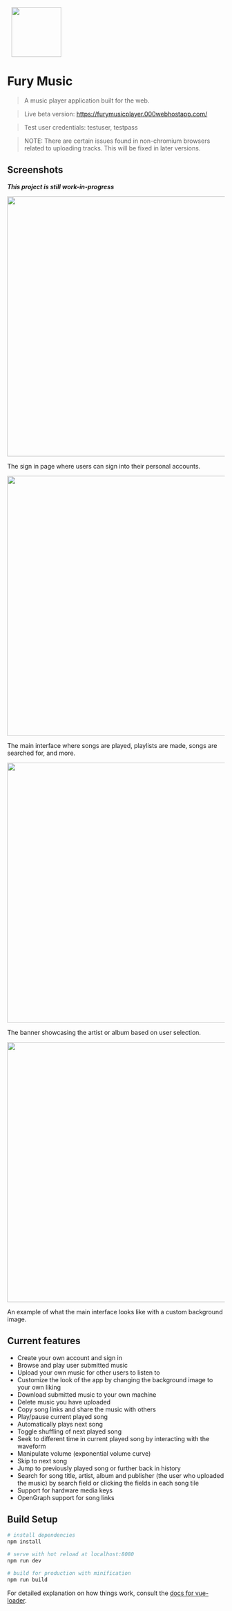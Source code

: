 <img src="https://user-images.githubusercontent.com/49065176/145634727-793e46fc-0cdd-4b18-b78f-c72859be1746.png" style="margin-left: 10px" width="115"> 

# Fury Music

> A music player application built for the web.

> Live beta version: https://furymusicplayer.000webhostapp.com/ 

> Test user credentials: testuser, testpass


> NOTE: There are certain issues found in non-chromium browsers related to uploading tracks. This will be fixed in later versions. 

## Screenshots

***This project is still work-in-progress***


  <img src="https://user-images.githubusercontent.com/49065176/143778448-633e9b0c-efe3-4c63-a83a-588552f1d3e7.png" width="600"> 

The sign in page where users can sign into their personal accounts. 

  <img src="https://user-images.githubusercontent.com/49065176/143778481-ad5f7298-03aa-4afb-ba4d-37c4d644e8d6.png" width="600">

The main interface where songs are played, playlists are made, songs are searched for, and more. 

  <img src="https://user-images.githubusercontent.com/49065176/143778202-2695d86a-a082-40de-a05b-c982445e678e.png" width="600">
  
The banner showcasing the artist or album based on user selection. 

  <img src="https://user-images.githubusercontent.com/49065176/145097500-c75b140f-de28-44b1-8560-3d625a48cb8b.png" width="600">
  
An example of what the main interface looks like with a custom background image.

## Current features


- Create your own account and sign in
- Browse and play user submitted music
- Upload your own music for other users to listen to
- Customize the look of the app by changing the background image to your own liking 
- Download submitted music to your own machine 
- Delete music you have uploaded
- Copy song links and share the music with others 
- Play/pause current played song
- Automatically plays next song 
- Toggle shuffling of next played song 
- Seek to different time in current played song by interacting with the waveform
- Manipulate volume (exponential volume curve) 
- Skip to next song 
- Jump to previously played song or further back in history  
- Search for song title, artist, album and publisher (the user who uploaded the music) by search field or clicking the fields in each song tile 
- Support for hardware media keys
- OpenGraph support for song links

## Build Setup

``` bash
# install dependencies
npm install

# serve with hot reload at localhost:8080
npm run dev

# build for production with minification
npm run build
```

For detailed explanation on how things work, consult the [docs for vue-loader](http://vuejs.github.io/vue-loader).
